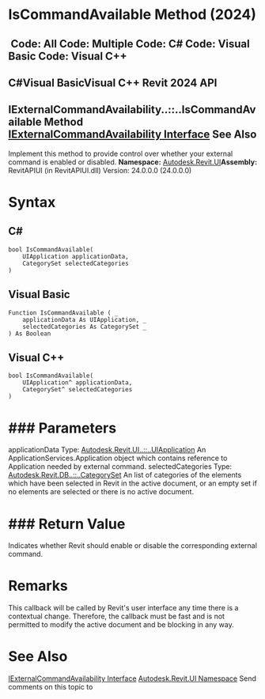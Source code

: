 # IsCommandAvailable Method (2024)

﻿
 Code: All Code: Multiple Code: C# Code: Visual Basic Code: Visual C++   
---  
C#Visual BasicVisual C++
Revit 2024 API  
---  
IExternalCommandAvailability..::..IsCommandAvailable Method   
[IExternalCommandAvailability Interface](c05acaf4-4cd9-8fd6-db06-44b22ae4f987.md "IExternalCommandAvailability Interface") See Also  
---  
Implement this method to provide control over whether your external command is enabled or disabled. 
**Namespace:** [Autodesk.Revit.UI](e86fd90a-8957-02a6-da7f-ced248966e3e.md "Autodesk.Revit.UI Namespace")**Assembly:** RevitAPIUI (in RevitAPIUI.dll) Version: 24.0.0.0 (24.0.0.0)
# Syntax
C#  
---  
```text
bool IsCommandAvailable(
	UIApplication applicationData,
	CategorySet selectedCategories
)
```
  
Visual Basic  
---  
```text
Function IsCommandAvailable ( _
	applicationData As UIApplication, _
	selectedCategories As CategorySet _
) As Boolean
```
  
Visual C++  
---  
```text
bool IsCommandAvailable(
	UIApplication^ applicationData, 
	CategorySet^ selectedCategories
)
```
  
# ### Parameters
applicationData
    Type: [Autodesk.Revit.UI..::..UIApplication](51ca80e2-3e5f-7dd2-9d95-f210950c72ae.md "UIApplication Class") An ApplicationServices.Application object which contains reference to Application needed by external command. 
selectedCategories
    Type: [Autodesk.Revit.DB..::..CategorySet](86e34e2f-3348-3d5c-1a6b-2ea485a1890e.md "CategorySet Class") An list of categories of the elements which have been selected in Revit in the active document, or an empty set if no elements are selected or there is no active document. 
# ### Return Value
Indicates whether Revit should enable or disable the corresponding external command. 
# Remarks
This callback will be called by Revit's user interface any time there is a contextual change. Therefore, the callback must be fast and is not permitted to modify the active document and be blocking in any way. 
# See Also
[IExternalCommandAvailability Interface](c05acaf4-4cd9-8fd6-db06-44b22ae4f987.md "IExternalCommandAvailability Interface")
[Autodesk.Revit.UI Namespace](e86fd90a-8957-02a6-da7f-ced248966e3e.md "Autodesk.Revit.UI Namespace")
Send comments on this topic to 